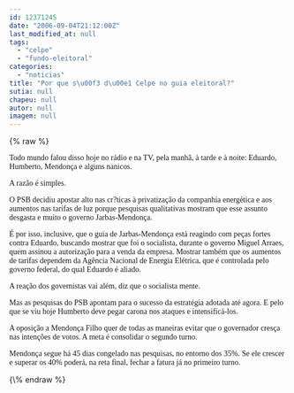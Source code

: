 ```yaml
---
id: 12371245
date: "2006-09-04T21:12:00Z"
last_modified_at: null
tags:
  - "celpe"
  - "fundo-eleitoral"
categories:
  - "noticias"
title: "Por que s\u00f3 d\u00e1 Celpe no guia eleitoral?"
sutia: null
chapeu: null
autor: null
imagem: null
---
```

{\% raw %}
<p><P><FONT face=Verdana>Todo mundo falou disso hoje no rádio e na TV, pela manhã, à tarde e à noite: Eduardo, Humberto, Mendonça e alguns nanicos.</FONT></P></p>
<p><P><FONT face=Verdana>A razão é simples. </FONT></P></p>
<p><P><FONT face=Verdana>O PSB decidiu apostar alto nas cr?ticas à privatização da companhia energética e aos aumentos nas tarifas de luz porque pesquisas qualitativas mostram que esse assunto desgasta e muito o governo Jarbas-Mendonça.</FONT></P></p>
<p><P><FONT face=Verdana>É por isso, inclusive, que o guia de Jarbas-Mendonça está reagindo com peças fortes contra Eduardo, buscando mostrar que foi o socialista, durante o governo Miguel Arraes, quem assinou a autorização para a venda da empresa. Mostrar também que os aumentos de tarifas dependem da Agência Nacional de Energia Elétrica, que é controlada pelo governo federal, do qual Eduardo é aliado.</FONT></P></p>
<p><P><FONT face=Verdana>A reação dos governistas vai além, diz que o socialista mente.</FONT></P></p>
<p><P><FONT face=Verdana>Mas as pesquisas do PSB&nbsp;apontam para o sucesso da estratégia adotada até agora. E pelo que se viu hoje Humberto deve pegar carona nos ataques e intensificá-los.</FONT></P></p>
<p><P><FONT face=Verdana>A oposição a Mendonça Filho quer de todas as maneiras evitar que o governador cresça nas&nbsp;intenções de votos. A meta é consolidar o segundo turno. </FONT></P></p>
<p><P><FONT face=Verdana>Mendonça segue há 45 dias congelado nas pesquisas, no entorno dos 35%. Se ele crescer e superar os 40% poderá, na reta final, fechar a fatura já no primeiro turno.</FONT></P> </p>
{\% endraw %}